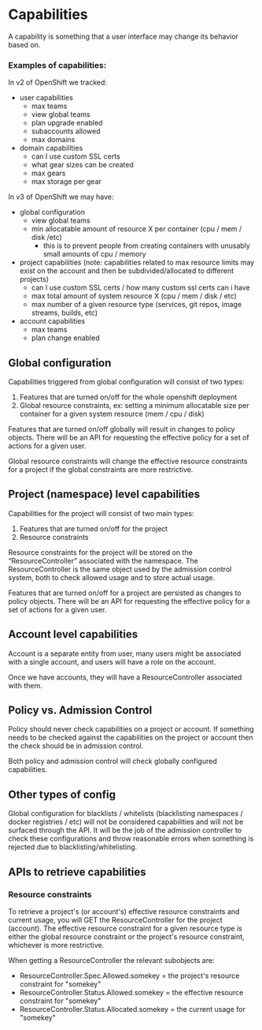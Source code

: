 # Capabilities
A capability is something that a user interface may change its behavior based on.

### Examples of capabilities:

In v2 of OpenShift we tracked:
* user capabilities
  * max teams
  * view global teams
  * plan upgrade enabled
  * subaccounts allowed
  * max domains
* domain capabilities
  * can I use custom SSL certs
  * what gear sizes can be created
  * max gears
  * max storage per gear

In v3 of OpenShift we may have:
* global configuration
  * view global teams
  * min allocatable amount of resource X per container (cpu / mem / disk /etc)
    * this is to prevent people from creating containers with unusably small amounts of cpu / memory
* project capabilities (note: capabilities related to max resource limits may exist on the account and then be subdivided/allocated to different projects)
  * can I use custom SSL certs / how many custom ssl certs can i have
  * max total amount of system resource X (cpu / mem / disk / etc)
  * max number of a given resource type (services, git repos, image streams, builds, etc)
* account capabilities
  * max teams
  * plan change enabled

## Global configuration
Capabilities triggered from global configuration will consist of two types:

1. Features that are turned on/off for the whole openshift deployment
2. Global resource constraints, ex: setting a minimum allocatable size per container for a given system resource (mem / cpu / disk)

Features that are turned on/off globally will result in changes to policy objects.  There will be an API for requesting the effective policy for a set of actions for a given user.

Global resource constraints will change the effective resource constraints for a project if the global constraints are more restrictive.

## Project (namespace) level capabilities
Capabilities for the project will consist of two main types:

1. Features that are turned on/off for the project
2. Resource constraints

Resource constraints for the project will be stored on the “ResourceController” associated with the namespace.  The ResourceController is the same object used by the admission control system, both to check allowed usage and to store actual usage.

Features that are turned on/off for a project are persisted as changes to policy objects.  There will be an API for requesting the effective policy for a set of actions for a given user.

## Account level capabilities
Account is a separate entity from user, many users might be associated with a single account, and users will have a role on the account.

Once we have accounts, they will have a ResourceController associated with them.

## Policy vs. Admission Control
Policy should never check capabilities on a project or account.  If something needs to be checked against the capabilities on the project or account then the check should be in admission control.

Both policy and admission control will check globally configured capabilities.

## Other types of config
Global configuration for blacklists / whitelists (blacklisting namespaces / docker registries / etc) will not be considered capabilities and will not be surfaced through the API.  It will be the job of the admission controller to check these configurations and throw reasonable errors when something is rejected due to blacklisting/whitelisting.

## APIs to retrieve capabilities

### Resource constraints
To retrieve a project's (or account's) effective resource constraints and current usage, you will GET the ResourceController for the project (account).  The effective resource constraint for a given resource type is either the global resource constraint or the project's resource constraint, whichever is more restrictive.

When getting a ResourceController the relevant subobjects are:
* ResourceController.Spec.Allowed.somekey = the project's resource constraint for "somekey"
* ResourceController.Status.Allowed.somekey = the effective resource constraint for "somekey"
* ResourceController.Status.Allocated.somekey = the current usage for "somekey"
